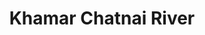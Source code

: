 ---
title: "Khamar Chatnai River"
title_bn: "খামার ছাতনাই নদী"
description: "This river derived from Swamps Land that found between Gajabari and Kamalbonda of Nilphamari District, coming up to Daripattoni, Khamar Chatnai."
---